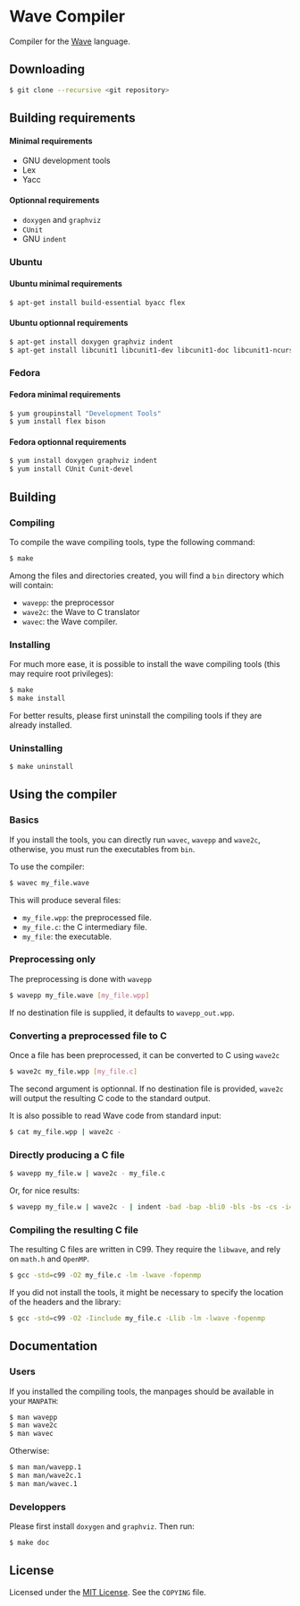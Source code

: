 Wave Compiler
=============

Compiler for the [Wave][WAVE] language.

Downloading
-----------
```bash
$ git clone --recursive <git repository>
```

Building requirements
---------------------
#### Minimal requirements
- GNU development tools
- Lex
- Yacc

#### Optionnal requirements
- ```doxygen``` and ```graphviz```
- ```CUnit```
- GNU ```indent```

### Ubuntu
#### Ubuntu minimal requirements
```bash
$ apt-get install build-essential byacc flex
```

#### Ubuntu optionnal requirements
```bash
$ apt-get install doxygen graphviz indent
$ apt-get install libcunit1 libcunit1-dev libcunit1-doc libcunit1-ncurses libcunit1-ncurses-dev
```

### Fedora
#### Fedora minimal requirements
```bash
$ yum groupinstall "Development Tools"
$ yum install flex bison
```

#### Fedora optionnal requirements
```bash
$ yum install doxygen graphviz indent
$ yum install CUnit Cunit-devel
```

Building
--------
### Compiling
To compile the wave compiling tools, type the following command:
```bash
$ make
```

Among the files and directories created, you will find a ```bin``` directory which will contain:

- ```wavepp```: the preprocessor
- ```wave2c```: the Wave to C translator
- ```wavec```: the Wave compiler.

### Installing
For much more ease, it is possible to install the wave compiling tools (this may require root privileges):
```bash
$ make
$ make install
```
For better results, please first uninstall the compiling tools if they are already installed.

### Uninstalling
```bash
$ make uninstall
```

Using the compiler
------------------
### Basics
If you install the tools, you can directly run ```wavec```, ```wavepp``` and
```wave2c```, otherwise, you must run the executables from ```bin```.

To use the compiler:
```bash
$ wavec my_file.wave
```

This will produce several files:

- ```my_file.wpp```: the preprocessed file.
- ```my_file.c```: the C intermediary file.
- ```my_file```: the executable.

### Preprocessing only
The preprocessing is done with ```wavepp```
```bash
$ wavepp my_file.wave [my_file.wpp]
```
If no destination file is supplied, it defaults to ```wavepp_out.wpp```.

### Converting a preprocessed file to C
Once a file has been preprocessed, it can be converted to C using ```wave2c```
```bash
$ wave2c my_file.wpp [my_file.c]
```
The second argument is optionnal. If no destination file is provided, ```wave2c```
will output the resulting C code to the standard output.

It is also possible to read Wave code from standard input:
```bash
$ cat my_file.wpp | wave2c -
```

### Directly producing a C file
```bash
$ wavepp my_file.w | wave2c - my_file.c
```

Or, for nice results:
```bash
$ wavepp my_file.w | wave2c - | indent -bad -bap -bli0 -bls -bs -cs -i4 -l80 -lp -pcs -pmt -saf -sai -saw -sc -ss -o my_file.c
```

### Compiling the resulting C file
The resulting C files are written in C99. They require the ```libwave```, and rely on ```math.h``` and ```OpenMP```.
```bash
$ gcc -std=c99 -O2 my_file.c -lm -lwave -fopenmp
```
If you did not install the tools, it might be necessary to specify the location
of the headers and the library:
```bash
$ gcc -std=c99 -O2 -Iinclude my_file.c -Llib -lm -lwave -fopenmp
```

Documentation
-------------
### Users
If you installed the compiling tools, the manpages should be available in your ```MANPATH```:
```bash
$ man wavepp
$ man wave2c
$ man wavec
```
Otherwise:
```bash
$ man man/wavepp.1
$ man man/wave2c.1
$ man man/wavec.1
```

### Developpers
Please first install ```doxygen``` and ```graphviz```. Then run:
```bash
$ make doc
```

License
-------
Licensed under the [MIT License][MIT License]. See the ```COPYING``` file.

[WAVE]: http://wave.gforge.inria.fr/
[MIT License]: http://opensource.org/licenses/MIT
